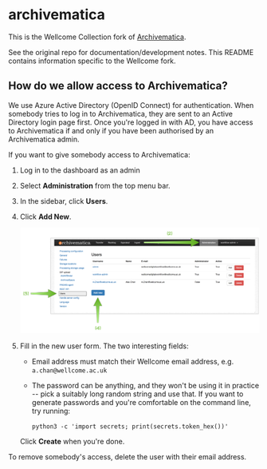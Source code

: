 # archivematica

This is the Wellcome Collection fork of [Archivematica](https://github.com/artefactual/archivematica).

See the original repo for documentation/development notes.
This README contains information specific to the Wellcome fork.



## How do we allow access to Archivematica?

We use Azure Active Directory (OpenID Connect) for authentication.
When somebody tries to log in to Archivematica, they are sent to an Active Directory login page first.
Once you're logged in with AD, you have access to Archivematica if and only if you have been authorised by an Archivematica admin.

If you want to give somebody access to Archivematica:

1.  Log in to the dashboard as an admin
2.  Select **Administration** from the top menu bar.
3.  In the sidebar, click **Users**.
4.  Click **Add New**.

    ![](screenshot_users_pane.png)

5.  Fill in the new user form.
    The two interesting fields:

    -   Email address must match their Wellcome email address, e.g. `a.chan@wellcome.ac.uk`
    -   The password can be anything, and they won't be using it in practice -- pick a suitably long random string and use that.
        If you want to generate passwords and you're comfortable on the command line, try running:

        ```
        python3 -c 'import secrets; print(secrets.token_hex())'
        ```

    Click **Create** when you're done.

To remove somebody's access, delete the user with their email address.
